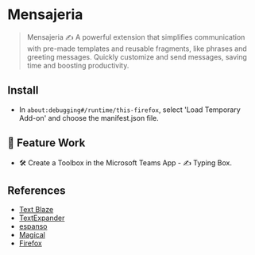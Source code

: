 # Mensajeria

> Mensajeria ✍️ A powerful extension that simplifies communication with pre-made templates and reusable fragments, like phrases and greeting messages. Quickly customize and send messages, saving time and boosting productivity.

## Install

- In `about:debugging#/runtime/this-firefox`, select 'Load Temporary Add-on' and choose the manifest.json file.

## 🚀 Feature Work

- 🛠️ Create a Toolbox in the Microsoft Teams App - ✍️ Typing Box.

## References

- [Text Blaze](https://blaze.today/)
- [TextExpander](https://textexpander.com/)
- [espanso](https://espanso.org/)
- [Magical](https://chromewebstore.google.com/detail/magical-ai-agent-for-auto/iibninhmiggehlcdolcilmhacighjamp?pli=1)
- [Firefox](https://righteous-guardian-68f.notion.site/Firefox-f0afde849bea4fbd8e36db798a058418?pvs=4)
